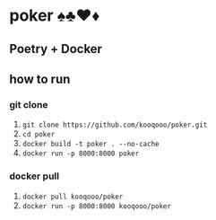 # poker ♠️♣️♥️♦️
Poetry + Docker
---
## how to run
### git clone
1. `git clone https://github.com/kooqooo/poker.git`
2. `cd poker`
3. `docker build -t poker . --no-cache`
4. `docker run -p 8000:8000 poker`
### docker pull
1. `docker pull kooqooo/poker`
2. `docker run -p 8000:8000 kooqooo/poker`
